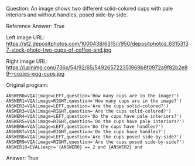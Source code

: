 Question: An image shows two different solid-colored cups with pale interiors and without handles, posed side-by-side.

Reference Answer: True

Left image URL: https://st2.depositphotos.com/1000438/6315/i/950/depositphotos_63153137-stock-photo-two-cups-of-coffee-and.jpg

Right image URL: https://i.pinimg.com/736x/54/92/65/549265722351969b8f0972a9f82b2e89--cozies-egg-cups.jpg

Original program:

```
ANSWER0=VQA(image=LEFT,question='How many cups are in the image?')
ANSWER1=VQA(image=RIGHT,question='How many cups are in the image?')
ANSWER2=VQA(image=LEFT,question='Are the cups solid-colored?')
ANSWER3=VQA(image=RIGHT,question='Are the cups solid-colored?')
ANSWER4=VQA(image=LEFT,question='Do the cups have pale interiors?')
ANSWER5=VQA(image=RIGHT,question='Do the cups have pale interiors?')
ANSWER6=VQA(image=LEFT,question='Do the cups have handles?')
ANSWER7=VQA(image=RIGHT,question='Do the cups have handles?')
ANSWER8=VQA(image=LEFT,question='Are the cups posed side-by-side?')
ANSWER9=VQA(image=RIGHT,question='Are the cups posed side-by-side?')
ANSWER10=EVAL(expr='{ANSWER0} == 2 and {ANSWER2} and
```
Answer: True

